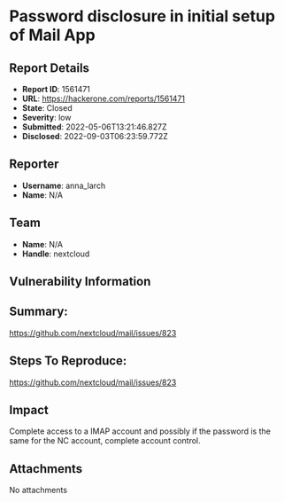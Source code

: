 # Password disclosure in initial setup of Mail App

## Report Details
- **Report ID**: 1561471
- **URL**: https://hackerone.com/reports/1561471
- **State**: Closed
- **Severity**: low
- **Submitted**: 2022-05-06T13:21:46.827Z
- **Disclosed**: 2022-09-03T06:23:59.772Z

## Reporter
- **Username**: anna_larch
- **Name**: N/A

## Team
- **Name**: N/A
- **Handle**: nextcloud

## Vulnerability Information
## Summary:
https://github.com/nextcloud/mail/issues/823

## Steps To Reproduce:
https://github.com/nextcloud/mail/issues/823

## Impact

Complete access to a IMAP account and possibly if the password is the same for the NC account, complete account control.

## Attachments
No attachments
